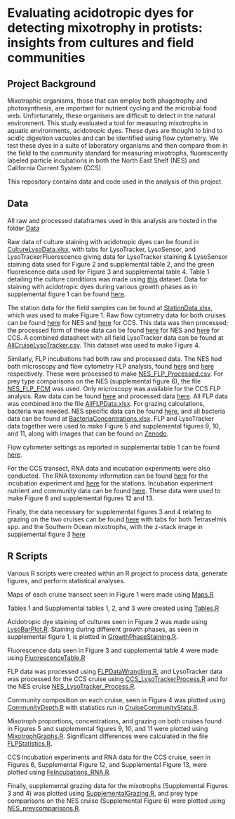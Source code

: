 # Evaluating acidotropic dyes for detecting mixotrophy in protists: insights from cultures and field communities

## Project Background
Mixotrophic organisms, those that can employ both phagotrophy and photosynthesis, are important for nutrient cycling and the microbial food web. Unfortunately, these organisms are difficult to detect in the natural environment. This study evaluated a tool for measuring mixotrophs in aquatic environments, acidotropic dyes. These dyes are thought to bind to acidic digestion vacuoles and can be identified using flow cytometry. We test these dyes in a suite of laboratory organisms and then compare them in the field to the community standard for measuring mixotrophs, fluorescently labeled particle incubations in both the North East Shelf (NES) and California Current System (CCS). 

This repository contains data and code used in the analysis of this project. 
## Data
All raw and processed dataframes used in this analysis are hosted in the folder [Data](https://github.com/CohenLabUGA/AcidotropicDyes/tree/main/Data)

Raw data of culture staining with acidotropic dyes can be found in [CultureLysoData.xlsx](https://github.com/CohenLabUGA/AcidotropicDyes/blob/main/Data/CultureLysoData.xlsx), with tabs for LysoTracker, LysoSensor, and LysoTrackerFluorescence giving data for LysoTracker staining & LysoSensor staining data used for Figure 2 and supplemental table 2, and the green fluorescence data used for Figure 3 and supplemental table 4. Table 1 detailing the culture conditions was made using [this](https://github.com/CohenLabUGA/AcidotropicDyes/blob/main/Data/Table1.xlsx) dataset. Data for staining with acidotropic dyes during various growth phases as in supplemental figure 1 can be found [here](https://github.com/CohenLabUGA/AcidotropicDyes/blob/main/Data/StainingGrowthPhases.xlsx).

The station data for the field samples can be found at [StationData.xlsx](https://github.com/CohenLabUGA/AcidotropicDyes/blob/main/Data/StationData.xlsx), which was used to make Figure 1. Raw flow cytometry data for both cruises can be found [here](https://github.com/CohenLabUGA/AcidotropicDyes/blob/main/Data/20241205_NESLysoTrackerRaw.xlsx) for NES and [here](https://github.com/CohenLabUGA/AcidotropicDyes/blob/main/Data/20241203_CCSLysoTrackerRaw.xlsx) for CCS. This data was then processed; the processed form of these data can be found [here](https://github.com/CohenLabUGA/AcidotropicDyes/blob/main/Data/20241205_NESLysoTrackerProcessed.csv) for NES and [here](https://github.com/CohenLabUGA/AcidotropicDyes/blob/main/Data/20241203_CCSLysoTrackerProcessed.csv) for CCS. A combined datasheet with all field LysoTracker data can be found at [AllCruiseLysoTracker.csv](https://github.com/CohenLabUGA/AcidotropicDyes/blob/main/Data/AllCruiseLysoTracker.csv). This dataset was used to make Figure 4.

Similarly, FLP incubations had both raw and processed data. The NES had both microscopy and flow cytometry FLP analysis, found [here](https://github.com/CohenLabUGA/AcidotropicDyes/blob/main/Data/NES_FLP_Microscopy.xlsx) and [here](https://github.com/CohenLabUGA/AcidotropicDyes/blob/main/Data/NES_FLP_FCM.xlsx) respectively. These were processed to make [NES_FLP_Processed.csv](https://github.com/CohenLabUGA/AcidotropicDyes/blob/main/Data/NES_FLP_Processed.csv). For prey type comparisons on the NES (supplemental figure 6), the file [NES_FLP_FCM](https://github.com/CohenLabUGA/AcidotropicDyes/blob/main/Data/NES_FLP_FCM.xlsx) was used. Only microscopy was available for the CCS FLP analysis. Raw data can be found [here](https://github.com/CohenLabUGA/AcidotropicDyes/blob/main/Data/CCSRawFLP.xlsx) and processed data [here](https://github.com/CohenLabUGA/AcidotropicDyes/blob/main/Data/CCS_FLP_Processed.csv). All FLP data was combined into the file [AllFLPData.xlsx](https://github.com/CohenLabUGA/AcidotropicDyes/blob/main/Data/AllFLPData.xlsx). For grazing calculations, bacteria was needed. NES specific data can be found [here](https://github.com/CohenLabUGA/AcidotropicDyes/blob/main/Data/NESBacteria.xlsx), and all bacteria data can be found at [BacteriaConcentrations.xlsx](https://github.com/CohenLabUGA/AcidotropicDyes/blob/main/Data/BacteriaConcentrations.xlsx). FLP and LysoTracker data together were used to make Figure 5 and supplemental figures 9, 10, and 11, along with images that can be found on [Zenodo](https://zenodo.org/records/16813439). 

Flow cytometer settings as reported in supplemental table 1 can be found [here](https://github.com/CohenLabUGA/AcidotropicDyes/blob/main/Data/FlowCytometerInfo.xlsx). 

For the CCS transect, RNA data and incubation experiments were also conducted. The RNA taxonomy information can be found [here](https://github.com/CohenLabUGA/AcidotropicDyes/blob/main/Data/CubiTaxa.xlsx) for the incubation experiment and [here](https://github.com/CohenLabUGA/AcidotropicDyes/blob/main/Data/station_protist_taxonomy.csv) for the stations. Incubation experiment nutrient and community data can be found [here](https://github.com/CohenLabUGA/AcidotropicDyes/blob/main/Data/CCSIncubations.xlsx). These data were used to make Figure 6 and supplemental figures 12 and 13.

Finally, the data necessary for supplemental figures 3 and 4 relating to grazing on the two cruises can be found [here](https://github.com/CohenLabUGA/AcidotropicDyes/blob/main/Data/SupplementalGrazing.xlsx) with tabs for both Tetraselmis spp. and the Southern Ocean mixotrophs, with the z-stack image in supplemental figure 3 [here](https://github.com/CohenLabUGA/AcidotropicDyes/blob/main/Data/TetraZStack-1.png)
## R Scripts
Various R scripts were created within an R project to process data, generate figures, and perform statistical analyses. 

Maps of each cruise transect seen in Figure 1 were made using [Maps.R](https://github.com/CohenLabUGA/AcidotropicDyes/blob/main/Code/Maps.R)

Tables 1 and Supplemental tables 1, 2, and 3 were created using [Tables.R](https://github.com/CohenLabUGA/AcidotropicDyes/blob/main/Code/Tables.R)

Acidotropic dye staining of cultures seen in Figure 2 was made using [LysoBarPlot.R](https://github.com/CohenLabUGA/AcidotropicDyes/blob/main/Code/LysoBarPlot.R). Staining during different growth phases, as seen in supplemental figure 1, is plotted in [GrowthPhaseStaining.R](https://github.com/CohenLabUGA/AcidotropicDyes/blob/main/Code/GrowthPhaseStaining.R).

Fluorescence data seen in Figure 3 and supplemental table 4 were made using [FluorescenceTable.R](https://github.com/CohenLabUGA/AcidotropicDyes/blob/main/Code/FluoresenceTable.R)

FLP data was processed using [FLPDataWrangling.R](https://github.com/CohenLabUGA/AcidotropicDyes/blob/main/Code/FLPDataWrangling.R), and LysoTracker data was processed for the CCS cruise using [CCS_LysoTrackerProcess.R](https://github.com/CohenLabUGA/AcidotropicDyes/blob/main/Code/CCS_LysoTrackerProcess.R) and for the NES cruise [NES_LysoTracker_Process.R](https://github.com/CohenLabUGA/AcidotropicDyes/blob/main/Code/NES_LysoTracker_Process.R). 

Community composition on each cruise, seen in Figure 4 was plotted using [CommunityDepth.R](https://github.com/CohenLabUGA/AcidotropicDyes/blob/main/Code/CommunityDepth.R) with statistics run in [CruiseCommunityStats.R](https://github.com/CohenLabUGA/AcidotropicDyes/blob/main/Code/CruiseCommunityStats.R). 

Mixotroph proportions, concentrations, and grazing on both cruises found in Figures 5 and supplemental figures 9, 10, and 11 were plotted using [MixotrophGraphs.R](https://github.com/CohenLabUGA/AcidotropicDyes/blob/main/Code/MixotrophGraphs.R). Significant differences were calculated in the file [FLPStatistics.R](https://github.com/CohenLabUGA/AcidotropicDyes/blob/main/Code/FLPStatistics.R). 

CCS incubation experiments and RNA data for the CCS cruise, seen in Figures 6, Supplemental Figure 12, and Supplemental Figure 13, were plotted using [FeIncubations_RNA.R](https://github.com/CohenLabUGA/AcidotropicDyes/blob/main/Code/FeIncubations_RNA.R). 


Finally, supplemental grazing data for the mixotrophs (Supplemental Figures 3 and 4) was plotted using [SupplementalGrazing.R](https://github.com/CohenLabUGA/AcidotropicDyes/blob/main/Code/SupplementalGrazing.R), and prey type comparisons on the NES cruise (Supplemental Figure 6) were plotted using [NES_preycomparisons.R](https://github.com/CohenLabUGA/AcidotropicDyes/blob/main/Code/NES_preycomparisons.R). 


